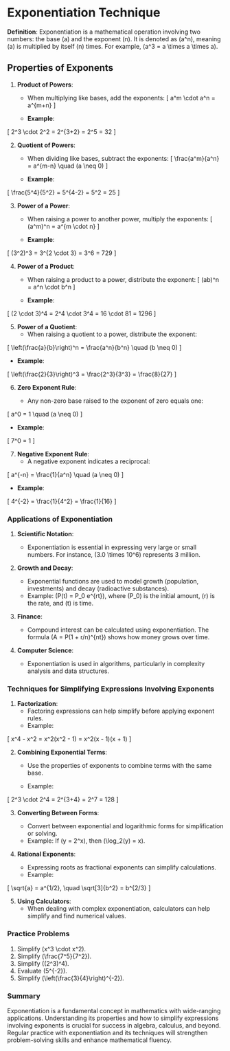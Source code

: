 
# Exponentiation Technique

**Definition**: Exponentiation is a mathematical operation involving two numbers: the base \(a\) and the exponent \(n\). It is denoted as \(a^n\), meaning \(a\) is multiplied by itself \(n\) times. For example, \(a^3 = a \times a \times a\).

## Properties of Exponents

1. **Product of Powers**:

   - When multiplying like bases, add the exponents:
\[
a^m \cdot a^n = a^{m+n}
\]

   - **Example**:
   
\[
2^3 \cdot 2^2 = 2^{3+2} = 2^5 = 32
\]

2. **Quotient of Powers**:

   - When dividing like bases, subtract the exponents:
\[
\frac{a^m}{a^n} = a^{m-n} \quad (a \neq 0)
\]

   - **Example**:

\[
\frac{5^4}{5^2} = 5^{4-2} = 5^2 = 25
\]

3. **Power of a Power**:

   - When raising a power to another power, multiply the exponents:
\[
(a^m)^n = a^{m \cdot n}
\]

   - **Example**:

\[
(3^2)^3 = 3^{2 \cdot 3} = 3^6 = 729
\]

4. **Power of a Product**:

   - When raising a product to a power, distribute the exponent:
\[
(ab)^n = a^n \cdot b^n
\]

   - **Example**:

\[
(2 \cdot 3)^4 = 2^4 \cdot 3^4 = 16 \cdot 81 = 1296
\]

5. **Power of a Quotient**:
   - When raising a quotient to a power, distribute the exponent:

\[
\left(\frac{a}{b}\right)^n = \frac{a^n}{b^n} \quad (b \neq 0)
\]

   - **Example**:

\[
\left(\frac{2}{3}\right)^3 = \frac{2^3}{3^3} = \frac{8}{27}
\]

6. **Zero Exponent Rule**:

   - Any non-zero base raised to the exponent of zero equals one:

\[
a^0 = 1 \quad (a \neq 0)
\]

   - **Example**:

\[
7^0 = 1
\]

7. **Negative Exponent Rule**:
   - A negative exponent indicates a reciprocal:

\[
a^{-n} = \frac{1}{a^n} \quad (a \neq 0)
\]

   - **Example**:

\[
4^{-2} = \frac{1}{4^2} = \frac{1}{16}
\]

### Applications of Exponentiation

1. **Scientific Notation**:
   - Exponentiation is essential in expressing very large or small numbers. For instance, \(3.0 \times 10^6\) represents 3 million.

2. **Growth and Decay**:
   - Exponential functions are used to model growth (population, investments) and decay (radioactive substances).
   - Example: \(P(t) = P_0 e^{rt}\), where \(P_0\) is the initial amount, \(r\) is the rate, and \(t\) is time.

3. **Finance**:
   - Compound interest can be calculated using exponentiation. The formula \(A = P(1 + r/n)^{nt}\) shows how money grows over time.

4. **Computer Science**:
   - Exponentiation is used in algorithms, particularly in complexity analysis and data structures.

### Techniques for Simplifying Expressions Involving Exponents

1. **Factorization**:
   - Factoring expressions can help simplify before applying exponent rules.
   - Example:

\[
x^4 - x^2 = x^2(x^2 - 1) = x^2(x - 1)(x + 1)
\]

2. **Combining Exponential Terms**:
   - Use the properties of exponents to combine terms with the same base.

   - Example:

\[
2^3 \cdot 2^4 = 2^{3+4} = 2^7 = 128
\]

3. **Converting Between Forms**:

   - Convert between exponential and logarithmic forms for simplification or solving.
   - Example: If \(y = 2^x\), then \(\log_2(y) = x\).

4. **Rational Exponents**:
   - Expressing roots as fractional exponents can simplify calculations.
   - Example:

\[
\sqrt{a} = a^{1/2}, \quad \sqrt[3]{b^2} = b^{2/3}
\]

5. **Using Calculators**:
   - When dealing with complex exponentiation, calculators can help simplify and find numerical values.

### Practice Problems

1. Simplify \(x^3 \cdot x^2\).
2. Simplify \(\frac{7^5}{7^2}\).
3. Simplify \((2^3)^4\).
4. Evaluate \(5^{-2}\).
5. Simplify \(\left(\frac{3}{4}\right)^{-2}\).

### Summary

Exponentiation is a fundamental concept in mathematics with wide-ranging applications. Understanding its properties and how to simplify expressions involving exponents is crucial for success in algebra, calculus, and beyond. Regular practice with exponentiation and its techniques will strengthen problem-solving skills and enhance mathematical fluency.